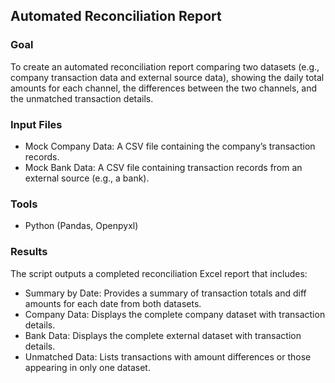## Automated Reconciliation Report

### Goal 
To create an automated reconciliation report comparing two datasets (e.g., company transaction data and external source data), showing the daily total amounts for each channel, the differences between the two channels, and the unmatched transaction details.

### Input Files
- Mock Company Data: A CSV file containing the company’s transaction records.
- Mock Bank Data: A CSV file containing transaction records from an external source (e.g., a bank).

### Tools
- Python (Pandas, Openpyxl)

### Results
The script outputs a completed reconciliation Excel report that includes:
- Summary by Date: Provides a summary of transaction totals and diff amounts for each date from both datasets.
- Company Data: Displays the complete company dataset with transaction details.
- Bank Data: Displays the complete external dataset with transaction details.
- Unmatched Data: Lists transactions with amount differences or those appearing in only one dataset.
